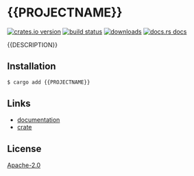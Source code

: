 # {{PROJECTNAME}}
[![crates.io version][1]][2] [![build status][3]][4]
[![downloads][5]][6] [![docs.rs docs][7]][8]

{{DESCRIPTION}}

## Installation
```sh
$ cargo add {{PROJECTNAME}}
```

## Links
- [documentation][8]
- [crate][2]

## License
[Apache-2.0](./LICENSE)

[1]: https://img.shields.io/crates/v/{{PROJECTNAME}}.svg?style=flat-square
[2]: https://crates.io/crate/{{PROJECTNAME}}
[3]: https://img.shields.io/travis/{{USERNAME}}/{{PROJECTNAME}}.svg?style=flat-square
[4]: https://travis-ci.org/{{USERNAME}}/{{PROJECTNAME}}
[5]: https://img.shields.io/crates/d/{{PROJECTNAME}}.svg?style=flat-square
[6]: https://crates.io/crates/{{PROJECTNAME}}
[7]: https://docs.rs/{{PROJECTNAME}}/badge.svg?version=0.1.0
[8]: https://docs.rs/{{PROJECTNAME}}
